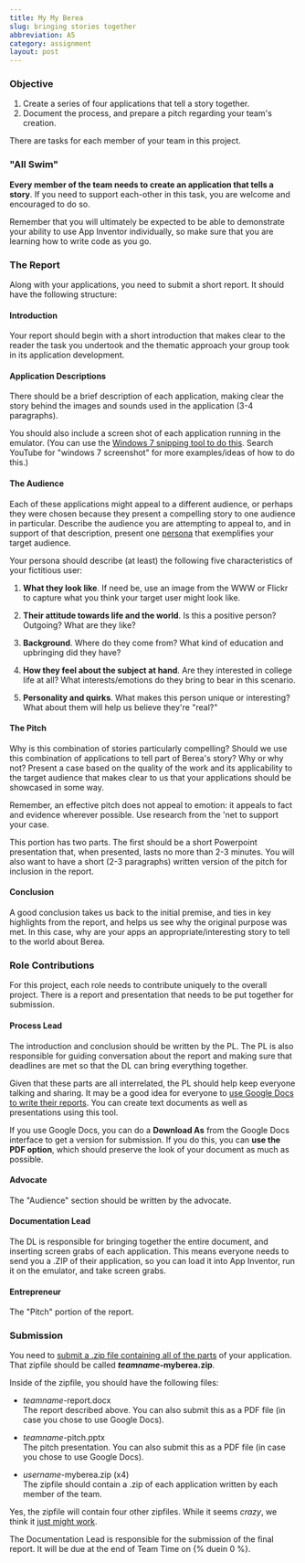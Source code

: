 ```yaml
---
title: My My Berea
slug: bringing stories together
abbreviation: A5
category: assignment
layout: post
---
```


### Objective

1. Create a series of four applications that tell a story together.
1. Document the process, and prepare a pitch regarding your team's creation.

There are tasks for each member of your team in this project.

### "All Swim"

**Every member of the team needs to create an application that tells a story**. If you need to support each-other in this task, you are welcome and encouraged to do so. 

Remember that you will ultimately be expected to be able to demonstrate your ability to use App Inventor individually, so make sure that you are learning how to write code as you go.

### The Report

Along with your applications, you need to submit a short report. It should have the following structure:

#### Introduction

Your report should begin with a short introduction that makes clear to the reader the task you undertook and the thematic approach your group took in its application development.

#### Application Descriptions

There should be a brief description of each application, making clear the story behind the images and sounds used in the application (3-4 paragraphs). 

You should also include a screen shot of each application running in the emulator. (You can use the [Windows 7 snipping tool to do this](http://www.youtube.com/watch?v=wmR7k65gtM4). Search YouTube for "windows 7 screenshot" for more examples/ideas of how to do this.)

#### The Audience

Each of these applications might appeal to a different audience, or perhaps they were chosen because they present a compelling story to one audience in particular. Describe the audience you are attempting to appeal to, and in support of that description, present one [persona](http://www.usabilityfirst.com/glossary/persona/) that exemplifies your target audience.

Your persona should describe (at least) the following five characteristics of your fictitious user:

1. **What they look like**. If need be, use an image from the WWW or Flickr to capture what you think your target user might look like.

1. **Their attitude towards life and the world**. Is this a positive person? Outgoing? What are they like?

1. **Background**. Where do they come from? What kind of education and upbringing did they have?

1. **How they feel about the subject at hand**. Are they interested in college life at all? What interests/emotions do they bring to bear in this scenario.

1. **Personality and quirks**. What makes this person unique or interesting? What about them will help us believe they're "real?"

#### The Pitch

Why is this combination of stories particularly compelling? Should we use this combination of applications to tell part of Berea's story? Why or why not? Present a case based on the quality of the work and its applicability to the target audience that makes clear to us that your applications should be showcased in some way. 

Remember, an effective pitch does not appeal to emotion: it appeals to fact and evidence wherever possible. Use research from the 'net to support your case.

This portion has two parts. The first should be a short Powerpoint presentation that, when presented, lasts no more than 2-3 minutes. You will also want to have a short (2-3 paragraphs) written version of the pitch for inclusion in the report.

#### Conclusion

A good conclusion takes us back to the initial premise, and ties in key highlights from the report, and helps us see why the original purpose was met. In this case, why are your apps an appropriate/interesting story to tell to the world about Berea.

### Role Contributions

For this project, each role needs to contribute uniquely to the overall project. There is a report and presentation that needs to be put together for submission.

#### Process Lead

The introduction and conclusion should be written by the PL. The PL is also responsible for guiding conversation about the report and making sure that deadlines are met so that the DL can bring everything together.

Given that these parts are all interrelated, the PL should help keep everyone talking and sharing. It may be a good idea for everyone to [use Google Docs to write their reports](http://www.youtube.com/watch?v=epJi5qUw1rc). You can create text documents as well as presentations using this tool. 

If you use Google Docs, you can do a **Download As** from the Google Docs interface to get a version for submission. If you do this, you can **use the PDF option**, which should preserve the look of your document as much as possible.

#### Advocate

The "Audience" section should be written by the advocate.

#### Documentation Lead

The DL is responsible for bringing together the entire document, and inserting screen grabs of each application. This means everyone needs to send you a .ZIP of their application, so you can load it into App Inventor, run it on the emulator, and take screen grabs.

#### Entrepreneur

The "Pitch" portion of the report.

### Submission

You need to [submit a .zip file containing all of the parts](http://www.youtube.com/watch?v=AmV5NC7tVbU) of your application. That zipfile should be called ***teamname*-myberea.zip**.

Inside of the zipfile, you should have the following files:

* *teamname*-report.docx <br/>
The report described above. You can also submit this as a PDF file (in case you chose to use Google Docs).

* *teamname*-pitch.pptx <br/>
The pitch presentation. You can also submit this as a PDF file (in case you chose to use Google Docs).

* *username*-myberea.zip (x4)<br/>
The zipfile should contain a .zip of each application written by each member of the team.

Yes, the zipfile will contain four other zipfiles. While it seems *crazy*, we think it [just might work](http://www.youtube.com/watch?v=Sw16FXp5ZJk).

The Documentation Lead is responsible for the submission of the final report. It will be due at the end of Team Time on {% duein 0 %}.